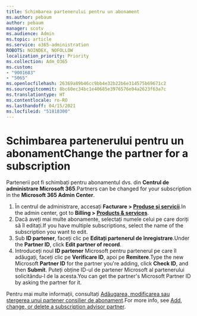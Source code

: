 ```yaml
---
title: Schimbarea partenerului pentru un abonament
ms.author: pebaum
author: pebaum
manager: scotv
ms.audience: Admin
ms.topic: article
ms.service: o365-administration
ROBOTS: NOINDEX, NOFOLLOW
localization_priority: Priority
ms.collection: Adm_O365
ms.custom:
- "9001683"
- "5065"
ms.openlocfilehash: 26369a89b46cc9bb4e32b22b6e314575b69671c2
ms.sourcegitcommit: 8bc60ec34bc1e40685e3976576e04a2623f63a7c
ms.translationtype: HT
ms.contentlocale: ro-RO
ms.lasthandoff: 04/15/2021
ms.locfileid: "51818300"
---
```

# <a name="change-the-partner-for-a-subscription"></a><span data-ttu-id="435b2-102">Schimbarea partenerului pentru un abonament</span><span class="sxs-lookup"><span data-stu-id="435b2-102">Change the partner for a subscription</span></span>

<span data-ttu-id="435b2-103">Partenerii pot fi schimbați pentru abonamentul dvs. din **Centrul de administrare Microsoft 365**.</span><span class="sxs-lookup"><span data-stu-id="435b2-103">Partners can be changed for your subscription in the **Microsoft 365 Admin Center**.</span></span>

1. <span data-ttu-id="435b2-104">În centrul de administrare, accesați **Facturare > [Produse și servicii](https://go.microsoft.com/fwlink/p/?linkid=842054)**.</span><span class="sxs-lookup"><span data-stu-id="435b2-104">In the admin center, got to **Billing > [Products & services](https://go.microsoft.com/fwlink/p/?linkid=842054)**.</span></span> 
2. <span data-ttu-id="435b2-105">Dacă aveți mai multe abonamente, selectați numele celui pe care doriți să îl editați.</span><span class="sxs-lookup"><span data-stu-id="435b2-105">If you have multiple subscriptions, select the name of the subscription you want to edit.</span></span> 
3. <span data-ttu-id="435b2-106">Sub **ID partener**, faceți clic pe **Editați partenerul de înregistrare**.</span><span class="sxs-lookup"><span data-stu-id="435b2-106">Under the **Partner ID**, click **Edit partner of record**.</span></span>
4. <span data-ttu-id="435b2-107">Introduceți noul **ID partener** Microsoft pentru partenerul pe care îl adăugați, faceți clic pe **Verificare ID**, apoi pe **Remitere**.</span><span class="sxs-lookup"><span data-stu-id="435b2-107">Type the new Microsoft **Partner ID** for the partner you're adding, click **Check ID**, and then **Submit**.</span></span> <span data-ttu-id="435b2-108">Puteți obține ID-ul de partener Microsoft al partenerului solicitându-l de la acesta.</span><span class="sxs-lookup"><span data-stu-id="435b2-108">You can get the partner's Microsoft Partner ID by asking the partner for it.</span></span>

<span data-ttu-id="435b2-109">Pentru mai multe informații, consultați [Adăugarea, modificarea sau ștergerea unui partener consilier de abonament](https://docs.microsoft.com/microsoft-365/admin/misc/add-partner).</span><span class="sxs-lookup"><span data-stu-id="435b2-109">For more info, see [Add, change, or delete a subscription advisor partner](https://docs.microsoft.com/microsoft-365/admin/misc/add-partner).</span></span> 
